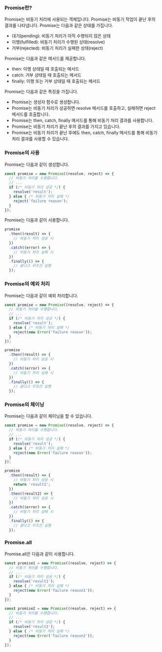 ### Promise란?

Promise는 비동기 처리에 사용되는 객체입니다. Promise는 비동기 작업이 끝난 후의 결과를 나타냅니다. Promise는 다음과 같은 상태를 가집니다.

- 대기(pending): 비동기 처리가 아직 수행되지 않은 상태
- 이행(fulfilled): 비동기 처리가 수행된 상태(resolve)
- 거부(rejected): 비동기 처리가 실패한 상태(reject)

Promise는 다음과 같은 메서드를 제공합니다.

- then: 이행 상태일 때 호출되는 메서드
- catch: 거부 상태일 때 호출되는 메서드
- finally: 이행 또는 거부 상태일 때 호출되는 메서드

Promise는 다음과 같은 특징을 가집니다.

- Promise는 생성자 함수로 생성합니다.
- Promise는 비동기 처리가 성공하면 resolve 메서드를 호출하고, 실패하면 reject 메서드를 호출합니다.
- Promise는 then, catch, finally 메서드를 통해 비동기 처리 결과를 사용합니다.
- Promise는 비동기 처리가 끝난 후의 결과를 가지고 있습니다.
- Promise는 비동기 처리가 끝난 후에도 then, catch, finally 메서드를 통해 비동기 처리 결과를 사용할 수 있습니다.

### Promise의 사용

Promise는 다음과 같이 생성합니다.

```javascript
const promise = new Promise((resolve, reject) => {
  // 비동기 처리를 수행합니다.
  // ...
  if (/* 비동기 처리 성공 */) {
    resolve('result');
  } else { /* 비동기 처리 실패 */
    reject('failure reason');
  }
});
```

Promise는 다음과 같이 사용합니다.

```javascript
promise
  .then((result) => {
    // 비동기 처리 성공 시
  })
  .catch((error) => {
    // 비동기 처리 실패 시
  })
  .finally(() => {
    // 끝나고 무조건 실행
  });
```

### Promise의 예외 처리

Promise는 다음과 같이 예외 처리합니다.

```javascript
const promise = new Promise((resolve, reject) => {
  // 비동기 처리를 수행합니다.
  // ...
  if (/* 비동기 처리 성공 */) {
    resolve('result');
  } else { /* 비동기 처리 실패 */
    reject(new Error('failure reason'));
  }
});

promise
  .then((result) => {
    // 비동기 처리 성공 시
  })
  .catch((error) => {
    // 비동기 처리 실패 시
  })
  .finally(() => {
    // 끝나고 무조건 실행
  });
```

### Promise의 체이닝

Promise는 다음과 같이 체이닝을 할 수 있습니다.

```javascript
const promise = new Promise((resolve, reject) => {
  // 비동기 처리를 수행합니다.
  // ...
  if (/* 비동기 처리 성공 */) {
    resolve('result');
  } else { /* 비동기 처리 실패 */
    reject(new Error('failure reason'));
  }
});

promise
  .then((result) => {
    // 비동기 처리 성공 시
    return 'result2';
  })
  .then((result2) => {
    // 비동기 처리 성공 시
  })
  .catch((error) => {
    // 비동기 처리 실패 시
  })
  .finally(() => {
    // 끝나고 무조건 실행
  });
```

### Promise.all

Promise.all은 다음과 같이 사용합니다.

```javascript
const promise1 = new Promise((resolve, reject) => {
  // 비동기 처리를 수행합니다.
  // ...
  if (/* 비동기 처리 성공 */) {
    resolve('result1');
  } else { /* 비동기 처리 실패 */
    reject(new Error('failure reason1'));
  }
});

const promise2 = new Promise((resolve, reject) => {
  // 비동기 처리를 수행합니다.
  // ...
  if (/* 비동기 처리 성공 */) {
    resolve('result2');
  } else { /* 비동기 처리 실패 */
    reject(new Error('failure reason2'));
  }
});
```
